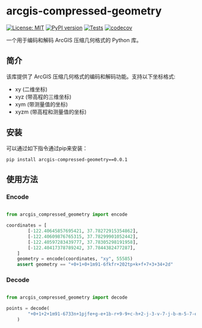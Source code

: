 # arcgis-compressed-geometry
[![License: MIT](https://img.shields.io/badge/License-MIT-yellow.svg)](https://opensource.org/licenses/MIT)
[![PyPI version](https://badge.fury.io/py/arcgis-compressed-geometry.svg)](https://badge.fury.io/py/arcgis-compressed-geometry)
[![Tests](https://github.com/maslke/py_arcgis_compressed_geometry/actions/workflows/tests.yml/badge.svg)](https://github.com/maslke/py_arcgis_compressed_geometry/actions/workflows/tests.yml)
[![codecov](https://codecov.io/gh/maslke/py_arcgis_compressed_geometry/graph/badge.svg?token=8GWDG6CGQ0)](https://codecov.io/gh/maslke/py_arcgis_compressed_geometry)

一个用于编码和解码 ArcGIS 压缩几何格式的 Python 库。

## 简介

该库提供了 ArcGIS 压缩几何格式的编码和解码功能。支持以下坐标格式:

- xy (二维坐标)
- xyz (带高程的三维坐标)
- xym (带测量值的坐标)
- xyzm (带高程和测量值的坐标)

## 安装

可以通过如下指令通过pip来安装：

```shell
pip install arcgis-compressed-geometry==0.0.1
```


## 使用方法

### Encode

```python

from arcgis_compressed_geometry import encode

coordinates = [
        [-122.40645857695421, 37.78272915354862],
        [-122.40609876765315, 37.78299901052442],
        [-122.40597283439777, 37.78305298191958],
        [-122.40417378789242, 37.7844382477287],
    ]
    geometry = encode(coordinates, "xy", 55585)
    assert geometry == "+0+1+0+1m91-6fkfr+202tp+k+f+7+3+34+2d"
```

### Decode

```python

from arcgis_compressed_geometry import decode

points = decode(
        "+0+1+2+1m91-6733n+1pjfe+g-e+1b-r+9-9+c-h+2-j-3-v-7-j-b-m-5-7-e-f-1a-u-6-7-4-9-3-a-1-n+1-4j|+5rg+81s+7n+i0+4f+7r+7g+ce+7n+9j+3h+7n+ib+3a+3q+45+97+1qs"
    )

```
